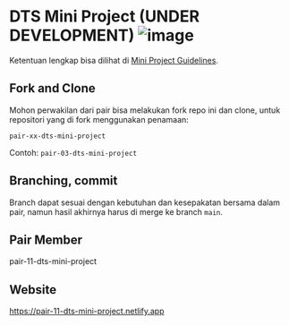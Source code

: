 # DTS Mini Project (UNDER DEVELOPMENT) ![image](https://user-images.githubusercontent.com/25714507/202611133-c6bc7737-55be-40a3-aa51-7e80e9ef73fa.png)

Ketentuan lengkap bisa dilihat di [Mini Project Guidelines](https://docs.google.com/document/d/1DzBNYJMhruoOQK0NOqiW3_UZ1JrA285K53PzHLNf9mc/edit?usp=sharing).

## Fork and Clone

Mohon perwakilan dari pair bisa melakukan fork repo ini dan clone, untuk repositori yang di fork menggunakan penamaan:

`pair-xx-dts-mini-project`

Contoh: `pair-03-dts-mini-project`

## Branching, commit

Branch dapat sesuai dengan kebutuhan dan kesepakatan bersama dalam pair, namun hasil akhirnya harus di merge ke branch `main`.

## Pair Member
pair-11-dts-mini-project

## Website
https://pair-11-dts-mini-project.netlify.app
